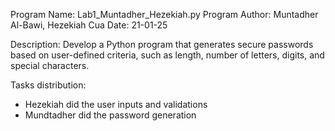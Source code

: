 Program Name: Lab1_Muntadher_Hezekiah.py 
Program Author: Muntadher Al-Bawi, Hezekiah Cua
Date: 21-01-25

Description: Develop a Python program that generates secure passwords based on user-defined
criteria, such as length, number of letters, digits, and special characters.

Tasks distribution:
- Hezekiah did the user inputs and validations
- Mundtadher did the password generation
